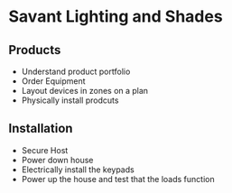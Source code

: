 # Savant Lighting and Shades 


## Products  

* Understand product portfolio
* Order Equipment
* Layout devices in zones on a plan
* Physically install prodcuts



## Installation

* Secure Host
* Power down house
* Electrically install the keypads
* Power up the house and test that the loads function 
